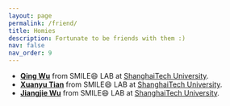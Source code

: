 ```yaml
---
layout: page
permalink: /friend/
title: Homies
description: Fortunate to be friends with them :)
nav: false
nav_order: 9
---
```


* [<b>Qing Wu</b>](https://iwuqing.github.io/) from SMILE:smile: LAB at [ShanghaiTech University](https://www.shanghaitech.edu.cn/eng/).
* [<b>Xuanyu Tian</b>](https://meijitian.github.io/) from SMILE:smile: LAB at [ShanghaiTech University](https://www.shanghaitech.edu.cn/eng/).
* [<b>Jiangjie Wu</b>](https://miraiwu.github.io/) from SMILE:smile: LAB at [ShanghaiTech University](https://www.shanghaitech.edu.cn/eng/).